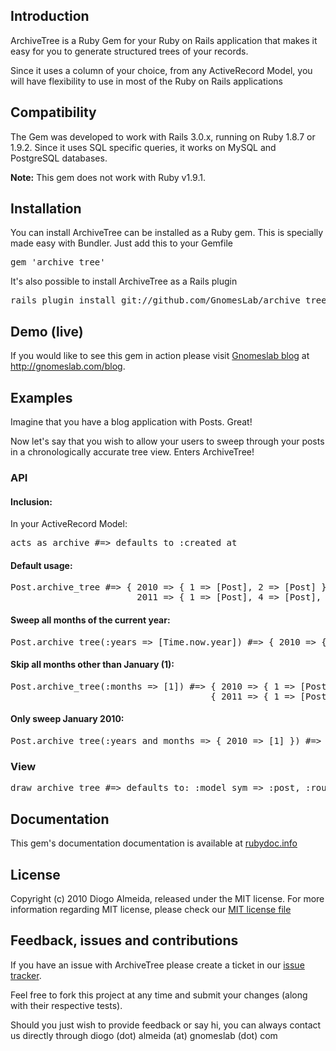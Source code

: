 ## Introduction

ArchiveTree is a Ruby Gem for your Ruby on Rails application that makes it easy for you to generate structured trees of your records.

Since it uses a column of your choice, from any ActiveRecord Model, you will have flexibility to use in most of the Ruby on Rails applications

## Compatibility

The Gem was developed to work with Rails 3.0.x, running on Ruby 1.8.7 or 1.9.2.
Since it uses SQL specific queries, it works on MySQL and PostgreSQL databases.

**Note:** This gem does not work with Ruby v1.9.1.

## Installation

You can install ArchiveTree can be installed as a Ruby gem. This is specially made easy with Bundler. Just add this to your Gemfile

<pre>
gem 'archive_tree'
</pre>

It's also possible to install ArchiveTree as a Rails plugin

<pre>
rails plugin install git://github.com/GnomesLab/archive_tree.git
</pre>


## Demo (live)

If you would like to see this gem in action please visit [Gnomeslab blog](http://gnomeslab.com/blog) at http://gnomeslab.com/blog.

## Examples

Imagine that you have a blog application with Posts. Great!

Now let's say that you wish to allow your users to sweep through your posts in a chronologically accurate tree view. Enters ArchiveTree!

### API

#### Inclusion:

In your ActiveRecord Model:

<pre>
acts_as_archive #=> defaults to :created_at
</pre>

#### Default usage:

<pre>
Post.archive_tree #=> { 2010 => { 1 => [Post], 2 => [Post] },
                        2011 => { 1 => [Post], 4 => [Post], 8 => [Post] } }
</pre>

#### Sweep all months of the current year:

<pre>
Post.archive_tree(:years => [Time.now.year]) #=> { 2010 => { 1 => [Post], 2 => [Post] } }
</pre>

#### Skip all months other than January (1):

<pre>
Post.archive_tree(:months => [1]) #=> { 2010 => { 1 => [Post] },
                                      { 2011 => { 1 => [Post] } } }
</pre>

#### Only sweep January 2010:

<pre>
Post.archive_tree(:years_and_months => { 2010 => [1] }) #=> { 2010 => { 1 => [Post] } }
</pre>

### View

<pre>
draw_archive_tree #=> defaults to: :model_sym => :post, :route => :posts_path, :toggle => true, :toggle_text => '[ + ]'
</pre>

## Documentation

This gem's documentation documentation is available at [rubydoc.info](http://rubydoc.info/github/GnomesLab/archive_tree/master/frames)


## License

Copyright (c) 2010 Diogo Almeida, released under the MIT license. For more information regarding MIT license, please check our [MIT license file](http://github.com/GnomesLab/archive_tree/blob/master/MIT-LICENSE)


## Feedback, issues and contributions

If you have an issue with ArchiveTree please create a ticket in our [issue tracker](http://gnomeslab.lighthouseapp.com/projects/57307-archive_tree/overview).

Feel free to fork this project at any time and submit your changes (along with their respective tests).

Should you just wish to provide feedback or say hi, you can always contact us directly through diogo (dot) almeida (at) gnomeslab (dot) com